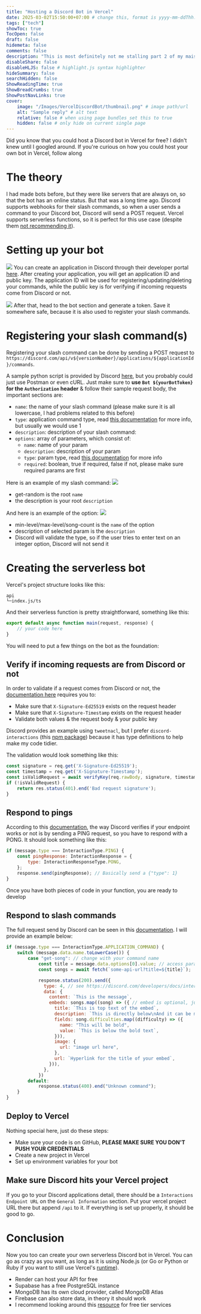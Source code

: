 ```yaml
---
title: "Hosting a Discord Bot in Vercel"
date: 2025-03-02T15:50:00+07:00 # change this, format is yyyy-mm-ddThh:mm:ssZhh:hh
tags: ["tech"]
showToc: true
TocOpen: false
draft: false
hidemeta: false
comments: false
description: "This is most definitely not me stalling part 2 of my maisocial project"
disableShare: false
disableHLJS: false # highlight.js syntax highlighter
hideSummary: false
searchHidden: false
ShowReadingTime: true
ShowBreadCrumbs: true
ShowPostNavLinks: true
cover:
    image: "/Images/VercelDiscordBot/thumbnail.png" # image path/url
    alt: "Sample reply" # alt text
    relative: false # when using page bundles set this to true
    hidden: false # only hide on current single page
---
```

Did you know that you could host a Discord bot in Vercel for free? I didn't knew until I googled around. If you're curious on how you could host your own bot in Vercel, follow along

# The theory
I had made bots before, but they were like servers that are always on, so that the bot has an online status. But that was a long time ago. Discord supports webhooks for their slash commands, so when a user sends a command to your Discord bot, Discord will send a POST request. Vercel supports serverless functions, so it is perfect for this use case (despite them [not recommending it](https://vercel.com/guides/can-i-deploy-discord-bots-to-vercel)).

# Setting up your bot
![](/Images/VercelDiscordBot/application.png#center)
You can create an application in Discord through their developer portal [here](https://discord.com/developers/applications). After creating your application, you will get an application ID and public key. The application ID will be used for registering/updating/deleting your commands, while the public key is for verifying if incoming requests come from Discord or not.

![](/Images/VercelDiscordBot/bot.png#center)
After that, head to the bot section and generate a token. Save it somewhere safe, because it is also used to register your slash commands.

# Registering your slash command(s)
Registering your slash command can be done by sending a POST request to `https://discord.com/api/v${versionNumber}/applications/${applicationId}/commands`.

A sample python script is provided by Discord [here](https://discord.com/developers/docs/interactions/application-commands#making-a-global-command), but you probably could just use Postman or even cURL. Just make sure to **use `Bot ${yourBotToken}` for the `Authorization` header** & follow their sample request body, the important sections are:

- `name`: the name of your slash command (please make sure it is all lowercase, I had problems related to this before)
- `type`: application command type, read [this documentation](https://discord.com/developers/docs/interactions/application-commands#application-command-object-application-command-types) for more info, but usually we would use 1
- `description`: description of your slash command:
- `options`: array of parameters, which consist of:
  - `name`: name of your param
  - `description`: description of your param
  - `type`: param type, read [this documentation](https://discord.com/developers/docs/interactions/application-commands#application-command-object-application-command-option-type) for more info
  - `required`: boolean, true if required, false if not, please make sure required params are first

Here is an example of my slash command:
![](/Images/VercelDiscordBot/sample-command.png#center)
- get-random is the root `name`
- the description is your root `description`

And here is an example of the option:
![](/Images/VercelDiscordBot/sample-option.png#center)
- min-level/max-level/song-count is the `name` of the option
- description of selected param is the `description`
- Discord will validate the type, so if the user tries to enter text on an integer option, Discord will not send it

# Creating the serverless bot
Vercel's project structure looks like this:
```
api
└─index.js/ts
```

And their serverless function is pretty straightforward, something like this:
```typescript
export default async function main(request, response) {
    // your code here
}
```

You will need to put a few things on the bot as the foundation:

## Verify if incoming requests are from Discord or not
In order to validate if a request comes from Discord or not, the [documentation here](https://discord.com/developers/docs/interactions/overview#setting-up-an-endpoint-validating-security-request-headers) requires you to:

- Make sure that `X-Signature-Ed25519` exists on the request header
- Make sure that `X-Signature-Timestamp` exists on the request header
- Validate both values & the request body & your public key

Discord provides an example using `tweetnacl`, but I prefer `discord-interactions` (this [npm package](https://www.npmjs.com/package/discord-interactions)) because it has type definitions to help make my code tidier.

The validation would look something like this:
```javascript
const signature = req.get('X-Signature-Ed25519');
const timestamp = req.get('X-Signature-Timestamp');
const isValidRequest = await verifyKey(req.rawBody, signature, timestamp, 'MY_CLIENT_PUBLIC_KEY');
if (!isValidRequest) {
    return res.status(401).end('Bad request signature');
}
```

## Respond to pings
According to this [documentation](https://discord.com/developers/docs/interactions/overview#setting-up-an-endpoint-acknowledging-ping-requests), the way Discord verifies if your endpoint works or not is by sending a PING request, so you have to respond with a PONG. It should look something like this:
```javascript
if (message.type === InteractionType.PING) {
    const pingResponse: InteractionResponse = {
        type: InteractionResponseType.PONG,
    };
    response.send(pingResponse); // Basically send a {"type": 1}
}
```

Once you have both pieces of code in your function, you are ready to develop

## Respond to slash commands
The full request send by Discord can be seen in this [documentation](https://discord.com/developers/docs/interactions/receiving-and-responding#interaction-object). I will provide an example below:
```javascript
if (message.type === InteractionType.APPLICATION_COMMAND) {
    switch (message.data.name.toLowerCase()) {
        case "get-song": // change with your command name
            const title = message.data.options[0].value; // access params
            const songs = await fetch(`some-api-url?title=${title}`);

            response.status(200).send({
              type: 4, // see https://discord.com/developers/docs/interactions/receiving-and-responding#interaction-response-object-interaction-callback-type
              data: {
                content: `This is the message`,
                embeds: songs.map((song) => ({ // embed is optional, just send content only if you want to
                  title: `This is top text of the embed`,
                  description: `This is directly below\nAnd it can be multiline`,
                  fields: song.difficulties.map((difficulty) => ({
                    name: "This will be bold",
                    value: `This is below the bold text`,
                  })),
                  image: {
                    url: "image url here",
                  },
                  url: `Hyperlink for the title of your embed`,
                })),
              },
            })
        default:
            response.status(400).end("Unknown command");
    }
}
```

## Deploy to Vercel
Nothing special here, just do these steps:
- Make sure your code is on GitHub, **PLEASE MAKE SURE YOU DON'T PUSH YOUR CREDENTIALS**
- Create a new project in Vercel
- Set up environment variables for your bot

## Make sure Discord hits your Vercel project
If you go to your Discord applications detail, there should be a `Interactions Endpoint URL` on the `General Information` section. Put your vercel project URL there but append `/api` to it. If everything is set up properly, it should be good to go.

# Conclusion
Now you too can create your own serverless Discord bot in Vercel. You can go as crazy as you want, as long as it is using Node.js (or Go or Python or Ruby if you want to still use Vercel's [runtime](https://vercel.com/docs/functions/runtimes)).

- Render can host your API for free
- Supabase has a free PostgreSQL instance
- MongoDB has its own cloud provider, called MongoDB Atlas
- Firebase can also store data, in theory it should work
- I recommend looking around this [resource](https://github.com/255kb/stack-on-a-budget) for free tier services

